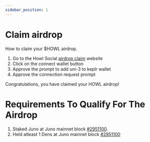 ```yaml
---
sidebar_position: 1
---
```


# Claim airdrop

How to claim your $HOWL airdrop.

1. Go to the Howl Social [airdrop claim](https://airdrop.howl.social) website
2. Click on the connect wallet button
3. Approve the prompt to add uni-3 to keplr wallet
4. Approve the connection request prompt

Congratulations, you have claimed your HOWL airdrop!

# Requirements To Qualify For The Airdrop

1. Staked Juno at Juno mainnet block [#2951100](https://www.mintscan.io/juno/blocks/2951100).
2. Held atleast 1 Dens at Juno mainnet block [#2951100](https://www.mintscan.io/juno/blocks/2951100)
